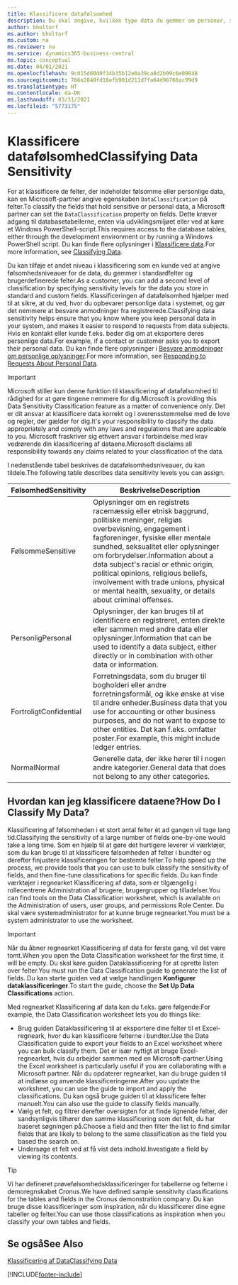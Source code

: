 ```yaml
---
title: Klassificere datafølsomhed
description: Du skal angive, hvilken type data du gemmer om personer, så du kan besvare anmodninger fra dataemnet.
author: bholtorf
ms.author: bholtorf
ms.custom: na
ms.reviewer: na
ms.service: dynamics365-business-central
ms.topic: conceptual
ms.date: 04/01/2021
ms.openlocfilehash: 9c015d60d0f34b35b12e0a39ca8d2b99c6e09848
ms.sourcegitcommit: 766e2840fd16efb901d211d7fa64d96766ac99d9
ms.translationtype: HT
ms.contentlocale: da-DK
ms.lasthandoff: 03/31/2021
ms.locfileid: "5773175"
---
```

# <a name="classifying-data-sensitivity"></a><span data-ttu-id="fce56-103">Klassificere datafølsomhed</span><span class="sxs-lookup"><span data-stu-id="fce56-103">Classifying Data Sensitivity</span></span>
<span data-ttu-id="fce56-104">For at klassificere de felter, der indeholder følsomme eller personlige data, kan en Microsoft-partner angive egenskaben ```DataClassification``` på felter.</span><span class="sxs-lookup"><span data-stu-id="fce56-104">To classify the fields that hold sensitive or personal data, a Microsoft partner can set the ```DataClassification``` property on fields.</span></span> <span data-ttu-id="fce56-105">Dette kræver adgang til databasetabellerne, enten via udviklingsmiljøet eller ved at køre et Windows PowerShell-script.</span><span class="sxs-lookup"><span data-stu-id="fce56-105">This requires access to the database tables, either through the development environment or by running a Windows PowerShell script.</span></span> <span data-ttu-id="fce56-106">Du kan finde flere oplysninger i [Klassificere data](/dynamics365/business-central/dev-itpro/developer/devenv-classifying-data).</span><span class="sxs-lookup"><span data-stu-id="fce56-106">For more information, see [Classifying Data](/dynamics365/business-central/dev-itpro/developer/devenv-classifying-data).</span></span>  

<span data-ttu-id="fce56-107">Du kan tilføje et andet niveau i klassificering som en kunde ved at angive følsomhedsniveauer for de data, du gemmer i standardfelter og brugerdefinerede felter.</span><span class="sxs-lookup"><span data-stu-id="fce56-107">As a customer, you can add a second level of classification by specifying sensitivity levels for the data you store in standard and custom fields.</span></span> <span data-ttu-id="fce56-108">Klassificeringen af datafølsomhed hjælper med til at sikre, at du ved, hvor du opbevarer personlige data i systemet, og gør det nemmere at besvare anmodninger fra registrerede.</span><span class="sxs-lookup"><span data-stu-id="fce56-108">Classifying data sensitivity helps ensure that you know where you keep personal data in your system, and makes it easier to respond to requests from data subjects.</span></span> <span data-ttu-id="fce56-109">Hvis en kontakt eller kunde f.eks. beder dig om at eksportere deres personlige data.</span><span class="sxs-lookup"><span data-stu-id="fce56-109">For example, if a contact or customer asks you to export their personal data.</span></span> <span data-ttu-id="fce56-110">Du kan finde flere oplysninger i [Besvare anmodninger om personlige oplysninger](admin-responding-to-requests-about-personal-data.md).</span><span class="sxs-lookup"><span data-stu-id="fce56-110">For more information, see [Responding to Requests About Personal Data](admin-responding-to-requests-about-personal-data.md).</span></span>

> [!Important]
> <span data-ttu-id="fce56-111">Microsoft stiller kun denne funktion til klassificering af datafølsomhed til rådighed for at gøre tingene nemmere for dig.</span><span class="sxs-lookup"><span data-stu-id="fce56-111">Microsoft is providing this Data Sensitivity Classification feature as a matter of convenience only.</span></span> <span data-ttu-id="fce56-112">Det er dit ansvar at klassificere data korrekt og i overensstemmelse med de love og regler, der gælder for dig.</span><span class="sxs-lookup"><span data-stu-id="fce56-112">It's your responsibility to classify the data appropriately and comply with any laws and regulations that are applicable to you.</span></span> <span data-ttu-id="fce56-113">Microsoft fraskriver sig ethvert ansvar i forbindelse med krav vedrørende din klassificering af dataene.</span><span class="sxs-lookup"><span data-stu-id="fce56-113">Microsoft disclaims all responsibility towards any claims related to your classification of the data.</span></span>  

<span data-ttu-id="fce56-114">I nedenstående tabel beskrives de datafølsomhedsniveauer, du kan tildele.</span><span class="sxs-lookup"><span data-stu-id="fce56-114">The following table describes data sensitivity levels you can assign.</span></span>

|<span data-ttu-id="fce56-115">Følsomhed</span><span class="sxs-lookup"><span data-stu-id="fce56-115">Sensitivity</span></span>|<span data-ttu-id="fce56-116">Beskrivelse</span><span class="sxs-lookup"><span data-stu-id="fce56-116">Description</span></span>|
|----|----|
|<span data-ttu-id="fce56-117">Følsomme</span><span class="sxs-lookup"><span data-stu-id="fce56-117">Sensitive</span></span> | <span data-ttu-id="fce56-118">Oplysninger om en registrets racemæssig eller etnisk baggrund, politiske meninger, religiøs overbevisning, engagement i fagforeninger, fysiske eller mentale sundhed, seksualitet eller oplysninger om forbrydelser.</span><span class="sxs-lookup"><span data-stu-id="fce56-118">Information about a data subject's racial or ethnic origin, political opinions, religious beliefs, involvement with trade unions, physical or mental health, sexuality, or details about criminal offenses.</span></span> |
|<span data-ttu-id="fce56-119">Personlig</span><span class="sxs-lookup"><span data-stu-id="fce56-119">Personal</span></span> | <span data-ttu-id="fce56-120">Oplysninger, der kan bruges til at identificere en registreret, enten direkte eller sammen med andre data eller oplysninger.</span><span class="sxs-lookup"><span data-stu-id="fce56-120">Information that can be used to identify a data subject, either directly or in combination with other data or information.</span></span>|
|<span data-ttu-id="fce56-121">Fortroligt</span><span class="sxs-lookup"><span data-stu-id="fce56-121">Confidential</span></span> | <span data-ttu-id="fce56-122">Forretningsdata, som du bruger til bogholderi eller andre forretningsformål, og ikke ønske at vise til andre enheder.</span><span class="sxs-lookup"><span data-stu-id="fce56-122">Business data that you use for accounting or other business purposes, and do not want to expose to other entities.</span></span> <span data-ttu-id="fce56-123">Det kan f.eks. omfatter poster.</span><span class="sxs-lookup"><span data-stu-id="fce56-123">For example, this might include ledger entries.</span></span>|
|<span data-ttu-id="fce56-124">Normal</span><span class="sxs-lookup"><span data-stu-id="fce56-124">Normal</span></span> | <span data-ttu-id="fce56-125">Generelle data, der ikke hører til i nogen andre kategorier.</span><span class="sxs-lookup"><span data-stu-id="fce56-125">General data that does not belong to any other categories.</span></span>|

## <a name="how-do-i-classify-my-data"></a><span data-ttu-id="fce56-126">Hvordan kan jeg klassificere dataene?</span><span class="sxs-lookup"><span data-stu-id="fce56-126">How Do I Classify My Data?</span></span>
<span data-ttu-id="fce56-127">Klassificering af følsomheden i et stort antal felter ét ad gangen vil tage lang tid.</span><span class="sxs-lookup"><span data-stu-id="fce56-127">Classifying the sensitivity of a large number of fields one-by-one would take a long time.</span></span> <span data-ttu-id="fce56-128">Som en hjælp til at gøre det hurtigere leverer vi værktøjer, som du kan bruge til at klassificere følsomheden af felter i bundter og derefter finjustere klassificeringen for bestemte felter.</span><span class="sxs-lookup"><span data-stu-id="fce56-128">To help speed up the process, we provide tools that you can use to bulk classify the sensitivity of fields, and then fine-tune classifications for specific fields.</span></span> <span data-ttu-id="fce56-129">Du kan finde værktøjer i regnearket Klassificering af data, som er tilgængelig i rollecentrene Administration af brugere, brugergrupper og tilladelser.</span><span class="sxs-lookup"><span data-stu-id="fce56-129">You can find tools on the Data Classification worksheet, which is available on the Administration of users, user groups, and permissions Role Center.</span></span> <span data-ttu-id="fce56-130">Du skal være systemadministrator for at kunne bruge regnearket.</span><span class="sxs-lookup"><span data-stu-id="fce56-130">You must be a system administrator to use the worksheet.</span></span>

> [!Important]
> <span data-ttu-id="fce56-131">Når du åbner regnearket Klassificering af data for første gang, vil det være tomt.</span><span class="sxs-lookup"><span data-stu-id="fce56-131">When you open the Data Classification worksheet for the first time, it will be empty.</span></span> <span data-ttu-id="fce56-132">Du skal køre guiden Dataklassificering for at oprette listen over felter.</span><span class="sxs-lookup"><span data-stu-id="fce56-132">You must run the Data Classification guide to generate the list of fields.</span></span> <span data-ttu-id="fce56-133">Du kan starte guiden ved at vælge handlingen **Konfigurer dataklassificeringer**.</span><span class="sxs-lookup"><span data-stu-id="fce56-133">To start the guide, choose the **Set Up Data Classifications** action.</span></span>

<span data-ttu-id="fce56-134">Med regnearket Klassificering af data kan du f.eks. gøre følgende:</span><span class="sxs-lookup"><span data-stu-id="fce56-134">For example, the Data Classification worksheet lets you do things like:</span></span>  

* <span data-ttu-id="fce56-135">Brug guiden Dataklassificering til at eksportere dine felter til et Excel-regneark, hvor du kan klassificere felterne i bundter.</span><span class="sxs-lookup"><span data-stu-id="fce56-135">Use the Data Classification guide to export your fields to an Excel worksheet where you can bulk classify them.</span></span> <span data-ttu-id="fce56-136">Det er især nyttigt at bruge Excel-regnearket, hvis du arbejder sammen med en Microsoft-partner.</span><span class="sxs-lookup"><span data-stu-id="fce56-136">Using the Excel worksheet is particularly useful if you are collaborating with a Microsoft partner.</span></span> <span data-ttu-id="fce56-137">Når du opdaterer regnearket, kan du bruge guiden til at indlæse og anvende klassificeringerne.</span><span class="sxs-lookup"><span data-stu-id="fce56-137">After you update the worksheet, you can use the guide to import and apply the classifications.</span></span> <span data-ttu-id="fce56-138">Du kan også bruge guiden til at klassificere felter manuelt.</span><span class="sxs-lookup"><span data-stu-id="fce56-138">You can also use the guide to classify fields manually.</span></span>  
* <span data-ttu-id="fce56-139">Vælg et felt, og filtrer derefter oversigten for at finde lignende felter, der sandsynligvis tilhører den samme klassificering som det felt, du har baseret søgningen på.</span><span class="sxs-lookup"><span data-stu-id="fce56-139">Choose a field and then filter the list to find similar fields that are likely to belong to the same classification as the field you based the search on.</span></span>  
* <span data-ttu-id="fce56-140">Undersøge et felt ved at få vist dets indhold.</span><span class="sxs-lookup"><span data-stu-id="fce56-140">Investigate a field by viewing its contents.</span></span>  

> [!Tip]
> <span data-ttu-id="fce56-141">Vi har defineret prøvefølsomhedsklassificeringer for tabellerne og felterne i demoregnskabet Cronus.</span><span class="sxs-lookup"><span data-stu-id="fce56-141">We have defined sample sensitivity classifications for the tables and fields in the Cronus demonstration company.</span></span> <span data-ttu-id="fce56-142">Du kan bruge disse klassificeringer som inspiration, når du klassificerer dine egne tabeller og felter.</span><span class="sxs-lookup"><span data-stu-id="fce56-142">You can use those classifications as inspiration when you classify your own tables and fields.</span></span>

## <a name="see-also"></a><span data-ttu-id="fce56-143">Se også</span><span class="sxs-lookup"><span data-stu-id="fce56-143">See Also</span></span>

[<span data-ttu-id="fce56-144">Klassificering af Data</span><span class="sxs-lookup"><span data-stu-id="fce56-144">Classifying Data</span></span>](/dynamics365/business-central/dev-itpro/developer/devenv-classifying-data)  


[!INCLUDE[footer-include](includes/footer-banner.md)]